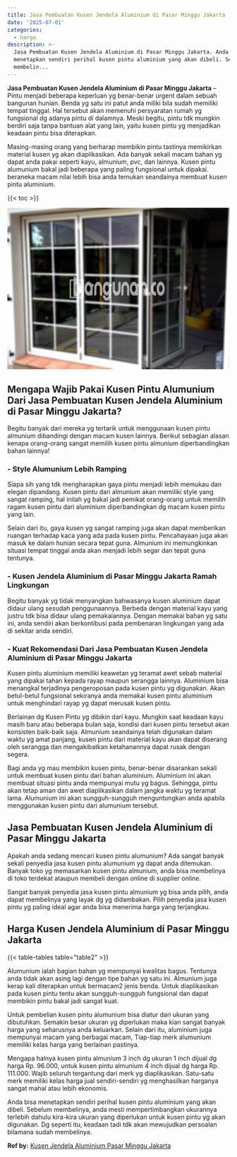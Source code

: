 ```yaml
---
title: Jasa Pembuatan Kusen Jendela Aluminium di Pasar Minggu Jakarta
date: '2025-07-01'
categories:
  - harga
description: >-
  Jasa Pembuatan Kusen Jendela Aluminium di Pasar Minggu Jakarta. Anda bisa
  menetapkan sendiri perihal kusen pintu aluminium yang akan dibeli. Sebelum
  membelin...
---
```


**Jasa Pembuatan Kusen Jendela Aluminium di Pasar Minggu Jakarta** – Pintu menjadi beberapa keperluan yg benar-benar urgent dalam sebuah bangunan hunian. Benda yg satu ini patut anda miliki bila sudah memiliki tempat tinggal. Hal tersebut akan memenuhi persyaratan rumah yg fungsional dg adanya pintu di dalamnya. Meski begitu, pintu tdk mungkin berdiri saja tanpa bantuan alat yang lain, yaitu kusen pintu yg menjadikan keadaan pintu bisa diterapkan.

Masing-masing orang yang berharap membikin pintu tastinya memikirkan material kusen yg akan diaplikasikan. Ada banyak sekali macam bahan yg dapat anda pakai seperti kayu, almunium, pvc, dan lainnya. Kusen pintu alumunium bakal jadi beberapa yang paling fungsional untuk dipakai. beraneka macam nilai lebih bisa anda temukan seandainya membuat kusen pintu aluminium.

{{< toc >}}

![Jasa Pembuatan Kusen Jendela Aluminium di Pasar Minggu Jakarta](/images/harga-kusen-jendela-alumunium-35.png)

## Mengapa Wajib Pakai Kusen Pintu Alumunium Dari Jasa Pembuatan Kusen Jendela Aluminium di Pasar Minggu Jakarta?

Begitu banyak dari mereka yg tertarik untuk menggunaan kusen pintu almunium dibandingi dengan macam kusen lainnya. Berikut sebagian alasan kenapa orang-orang sangat memilih kusen pintu almunium diperbandingkan bahan lainnya!

### \- Style Alumunium Lebih Ramping

Siapa sih yang tdk mengharapkan gaya pintu menjadi lebih memukau dan elegan dipandang. Kusen pintu dari almunium akan memiliki style yang sangat ramping, hal inilah yg bakal jadi pemikat orang-orang untuk memilih ragam kusen pintu dari aluminium diperbandingkan dg macam kusen pintu yang lain.

Selain dari itu, gaya kusen yg sangat ramping juga akan dapat memberikan ruangan terhadap kaca yang ada pada kusen pintu. Pencahayaan juga akan masuk ke dalam hunian secara tepat guna. Almunium ini memungkinkan situasi tempat tinggal anda akan menjadi lebih segar dan tepat guna tentunya.

### \- Kusen Jendela Aluminium di Pasar Minggu Jakarta Ramah Lingkungan

Begitu banyak yg tidak menyangkan bahwasanya kusen aluminium dapat didaur ulang sesudah penggunaannya. Berbeda dengan material kayu yang justru tdk bisa didaur ulang pemakaiannya. Dengan memakai bahan yg satu ini, anda sendiri akan berkontibusi pada pembenaran lingkungan yang ada di sekitar anda sendiri.

### \- Kuat Rekomendasi Dari Jasa Pembuatan Kusen Jendela Aluminium di Pasar Minggu Jakarta

Kusen pintu aluminium memiliki keawetan yg teramat awet sebab material yang dipakai tahan kepada rayap maupun serangga lainnya. Aluminium bisa menangkal terjadinya pengeroposan pada kusen pintu yg digunakan. Akan betul-betul fungsional sekiranya anda memakai kusen pintu aluminium untuk menghindari rayap yg dapat merusak kusen pintu.

Berlainan dg Kusen Pintu yg dibikin dari kayu. Mungkin saat keadaan kayu masih baru atau beberapa bulan saja, kondisi dari kusen pintu tersebut akan konsisten baik-baik saja. Almunium seandainya telah digunakan dalam waktu yg amat panjang, kusen pintu dari material kayu akan dapat diserang oleh serangga dan mengakibatkan ketahanannya dapat rusak dengan segera.

Bagi anda yg mau membikin kusen pintu, benar-benar disarankan sekali untuk membuat kusen pintu dari bahan aluminium. Aluminium ini akan membuat situasi pintu anda mempunyai mutu yg bagus. Sehingga, pintu akan tetap aman dan awet diaplikasikan dalam jangka waktu yg teramat lama. Alumunium ini akan sungguh-sungguh menguntungkan anda apabila menggunakan kusen pintu dari alumunium tersebut.

## Jasa Pembuatan Kusen Jendela Aluminium di Pasar Minggu Jakarta

Apakah anda sedang mencari kusen pintu alumunium? Ada sangat banyak sekali penyedia jasa kusen pintu alumunium yg dapat anda ditemukan. Banyak toko yg memasarkan kusen pintu almunium, anda bisa membelinya di toko terdekat ataupun membeli dengan online di supplier online.

Sangat banyak penyedia jasa kusen pintu almunium yg bisa anda pilih, anda dapat membelinya yang layak dg yg didambakan. Pilih penyedia jasa kusen pintu yg paling ideal agar anda bisa menerima harga yang terjangkau.

## Harga Kusen Jendela Aluminium di Pasar Minggu Jakarta

{{< table-tables table="table2" >}}

Alumunium ialah bagian bahan yg mempunyai kwalitas bagus. Tentunya anda tidak akan asing lagi dengan tipe bahan yg satu ini. Almunium juga kerap kali diterapkan untuk bermacam2 jenis benda. Untuk diaplikasikan pada kusen pintu tentu akan sungguh-sungguh fungsional dan dapat membikin pintu bakal jadi sangat kuat.

Untuk pembelian kusen pintu alumunium bisa diatur dari ukuran yang dibutuhkan. Semakin besar ukuran yg diperlukan maka kian sangat banyak harga yang seharusnya anda keluarkan. Selain dari itu, aluminium juga mempunyai macam yang berbagai macam, Tiap-tiap merk alumunium memiliki kelas harga yang berlainan pastinya.

Mengapa halnya kusen pintu almunium 3 inch dg ukuran 1 inch dijual dg harga Rp. 96.000, untuk kusen pintu almunium 4 inch dijual dg harga Rp. 111.000. Wajib seluruh tergantung dari merk yg diaplikasikan. Satu-satu merk memiliki kelas harga jual sendiri-sendiri yg menghasilkan harganya sangat mahal atau lebih ekonomis.

Anda bisa menetapkan sendiri perihal kusen pintu aluminium yang akan dibeli. Sebelum membelinya, anda mesti mempertimbangkan ukurannya terlebih dahulu kira-kira ukuran yang diperlukan untuk kusen pintu yg akan digunakan. Dg seperti itu, keadaan tadi tdk akan mewujudkan persoalan bilamana sudah membelinya.

**Ref by:** [Kusen Jendela Aluminium Pasar Minggu Jakarta](https://id.wikipedia.org/wiki/Kusen)
